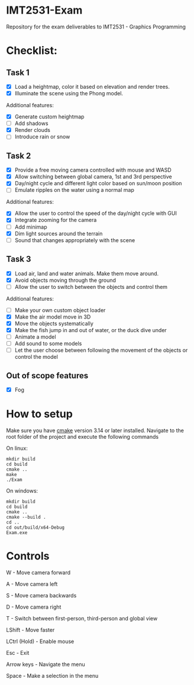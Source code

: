 # IMT2531-Exam
Repository for the exam deliverables to IMT2531 - Graphics Programming

# Checklist:

## Task 1

- [x] Load a heightmap, color it based on elevation and render trees.
- [x] Illuminate the scene using the Phong model.

Additional features:

- [x] Generate custom heightmap
- [ ] Add shadows
- [x] Render clouds
- [ ] Introduce rain or snow

## Task 2

- [x] Provide a free moving camera controlled with mouse and WASD
- [x] Allow switching between global camera, 1st and 3rd perspective
- [x] Day/night cycle and different light color based on sun/moon position
- [ ] Emulate ripples on the water using a normal map

Additional features:

- [x] Allow the user to control the speed of the day/night cycle with GUI
- [x] Integrate zooming for the camera
- [ ] Add minimap
- [x] Dim light sources around the terrain
- [ ] Sound that changes appropriately with the scene

## Task 3

- [x] Load air, land and water animals. Make them move around.
- [x] Avoid objects moving through the ground
- [ ] Allow the user to switch between the objects and control them

Additional features:

- [ ] Make your own custom object loader
- [x] Make the air model move in 3D
- [x] Move the objects systematically
- [x] Make the fish jump in and out of water, or the duck dive under
- [ ] Animate a model
- [ ] Add sound to some models
- [ ] Let the user choose between following the movement of the objects or control the model

## Out of scope features

- [x] Fog

# How to setup

Make sure you have [cmake](https://cmake.org/) version 3.14 or later installed.
Navigate to the root folder of the project and execute the following commands

On linux:
```
mkdir build
cd build
cmake ..
make
./Exam
```

On windows:
```
mkdir build
cd build
cmake ..
cmake --build .
cd ..
cd out/build/x64-Debug
Exam.exe
```

# Controls

W - Move camera forward

A - Move camera left

S - Move camera backwards

D - Move camera right

T - Switch between first-person, third-person and global view

LShift - Move faster

LCtrl (Hold) - Enable mouse

Esc - Exit

Arrow keys - Navigate the menu

Space - Make a selection in the menu